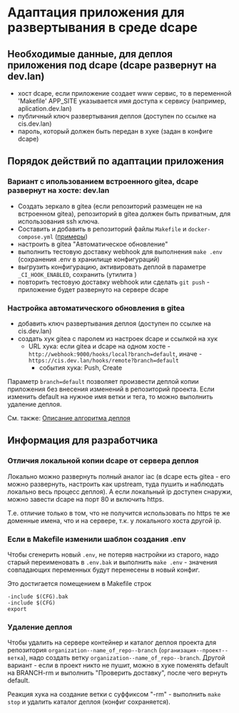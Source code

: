 # Адаптация приложения для развертывания в среде dcape

## Необходимые данные, для деплоя приложения под dcape (dcape развернут на dev.lan)
* хост dcape, если приложение создает www сервис, то в переменной 'Makefile' APP_SITE указывается имя доступа к сервису (например, aplication.dev.lan)
* публичный ключ развертывания деплоя (доступен по ссылке на cis.dev.lan)
* пароль, который должен быть передан в хуке (задан в конфиге dcape)

## Порядок действий по адаптации приложения
### Вариант с ипользованием встроенного gitea, dcape развернут на хосте: dev.lan

* Cоздать зеркало в gitea (если репозиторий размещен не на встроенном gitea), репозиторий в gitea должен быть приватным, для использования ssh ключа.
* Составить и добавить в репозиторий файлы `Makefile` и `docker-compose.yml` ([примеры](https://github.com/dopos?q=dcape-app))
* настроить в gitea "Автоматическое обновление"
* выполнить тестовую доставку webhook для выполнения `make .env` (сохранения .env в хранилище конфигураций)
* выгрузить конфигурацию, активировать деплой в параметре `_CI_HOOK_ENABLED`, сохранить (утилита  )
* повторить тестовую доставку webhook или сделать `git push` - приложение будет развернуто на сервере dcape

### Настройка автоматического обновления в gitea

* добавить ключ развертывания деплоя (доступен по ссылке на cis.dev.lan)
* создать хук gitea с паролем из настроек dcape и ссылкой на хук
  * URL хука: если gitea и dcape на одном хосте - `http://webhook:9000/hooks/local?branch=default`, иначе - `https://cis.dev.lan/hooks/remote?branch=default`
    * события хука: Push, Create

Параметр `branch=default` позволяет произвести деплой копии приложения без внесения изменений в репозиторий проекта.
Если изменить default на нужное имя ветки и тега, то можно выполнить удаление деплоя.

См. также: [Описание алгоритма деплоя](https://github.com/dopos/dockerfile-webhook/blob/master/webhook/README.md)

## Информация для разработчика

### Отличия локальной копии dcape от сервера деплоя

Локально можно развернуть полный аналог iac (в dcape есть gitea - его можно развернуть, настроить как upstream, туда пушить и наблюдать локально весь процесс деплоя).
А если локальный ip доступен снаружи, можно завести dcape на порт 80 и включить https.

Т.е. отличие только в том, что не получится использовать по https те же доменные имена, что и на сервере, т.к. у локального хоста другой ip.

### Если в Makefile изменили шаблон создания .env

Чтобы сгенерить новый `.env`, не потеряв настройки из старого, надо старый переименовать в `.env.bak` и выполнить `make .env` - значения совпадающих переменных будут перенесены в новый конфиг.

Это достигается помещением в Makefile строк
```
-include $(CFG).bak
-include $(CFG)
export
```

### Удаление деплоя

Чтобы удалить на сервере контейнер и каталог деплоя проекта для репозитория `organization--name_of_repo--branch` (`организация--проект--ветка`), надо создать ветку `organization--name_of_repo--branch`.
Другой вариант - если в проект никто не пушит, можно в хуке поменять default на BRANCH-rm и выполнить "Проверить доставку", после чего вернуть default.

Реакция хука на создание ветки с суффиксом "-rm" - выполнить `make stop` и удалить каталог деплоя (конфиг сохраняется).
